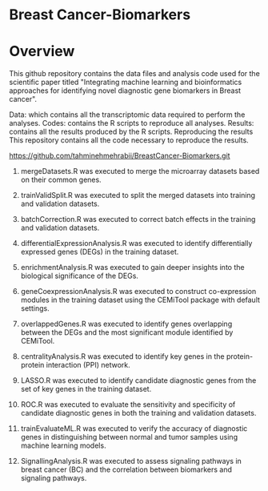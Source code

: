# Breast Cancer-Biomarkers
# Overview
This github repository contains the data files and analysis code used for the scientific paper titled "Integrating machine learning and bioinformatics approaches for identifying novel diagnostic gene biomarkers in Breast cancer". 

Data: which contains all the transcriptomic data required to perform the analyses.
Codes: contains the R scripts to reproduce all analyses.
Results: contains all the results produced by the R scripts.
Reproducing the results
This repository contains all the code necessary to reproduce the results.

https://github.com/tahminehmehrabii/BreastCancer-Biomarkers.git

1. mergeDatasets.R was executed to merge the microarray datasets based on their common genes.

2. trainValidSplit.R was executed to split the merged datasets into training and validation datasets.

3. batchCorrection.R was executed to correct batch effects in the training and validation datasets.

4. differentialExpressionAnalysis.R was executed to identify differentially expressed genes (DEGs) in the training dataset.

5. enrichmentAnalysis.R was executed to gain deeper insights into the biological significance of the DEGs.

6. geneCoexpressionAnalysis.R was executed to construct co-expression modules in the training dataset using the CEMiTool package with default settings.

7. overlappedGenes.R was executed to identify genes overlapping between the DEGs and the most significant module identified by CEMiTool.

8. centralityAnalysis.R was executed to identify key genes in the protein-protein interaction (PPI) network.

9. LASSO.R was executed to identify candidate diagnostic genes from the set of key genes in the training dataset.

10. ROC.R was executed to evaluate the sensitivity and specificity of candidate diagnostic genes in both the training and validation datasets.

11. trainEvaluateML.R was executed to verify the accuracy of diagnostic genes in distinguishing between normal and tumor samples using machine learning models.

12. SignallingAnalysis.R was executed to assess signaling pathways in breast cancer (BC) and the correlation between biomarkers and signaling pathways.
